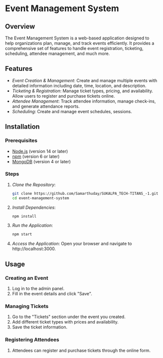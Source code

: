 
# Event Management System

## Overview
The Event Management System is a web-based application designed to help organizations plan, manage, and track events efficiently. It provides a comprehensive set of features to handle event registration, ticketing, scheduling, attendee management, and much more.

## Features
- *Event Creation & Management*: Create and manage multiple events with detailed information including date, time, location, and description.
- *Ticketing & Registration*: Manage ticket types, pricing, and availability. Allow users to register and purchase tickets online.
- *Attendee Management*: Track attendee information, manage check-ins, and generate attendance reports.
- *Scheduling*: Create and manage event schedules, sessions.

## Installation

### Prerequisites
- [Node.js](https://nodejs.org/) (version 14 or later)
- [npm](https://www.npmjs.com/) (version 6 or later)
- [MongoDB](https://www.mongodb.com/) (version 4 or later)

### Steps
1. *Clone the Repository*:
    ```bash
    git clone https://github.com/Samarthuday/SUKALPA_TECH-TITANS_-1.git
    cd event-management-system
    ```

2. *Install Dependencies*:
    ```bash
    npm install
    ```

3. *Run the Application*:
    ```bash
    npm start
    ```

5. *Access the Application*:
    Open your browser and navigate to http://localhost:3000.

## Usage

### Creating an Event
1. Log in to the admin panel.
2. Fill in the event details and click "Save".

### Managing Tickets
1. Go to the "Tickets" section under the event you created.
2. Add different ticket types with prices and availability.
3. Save the ticket information.

### Registering Attendees
1. Attendees can register and purchase tickets through the online form.

